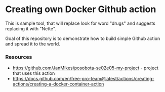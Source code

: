 # Creating own Docker Github action

This is sample tool, that will replace look for word "drugs" and suggests replacing it with "Nette".

Goal of this repository is to demonstrate how to build simple Github action and spread it to the world.


### Resources

- https://github.com/JanMikes/posobota-se02e05-my-project - project that uses this action
- https://docs.github.com/en/free-pro-team@latest/actions/creating-actions/creating-a-docker-container-action

